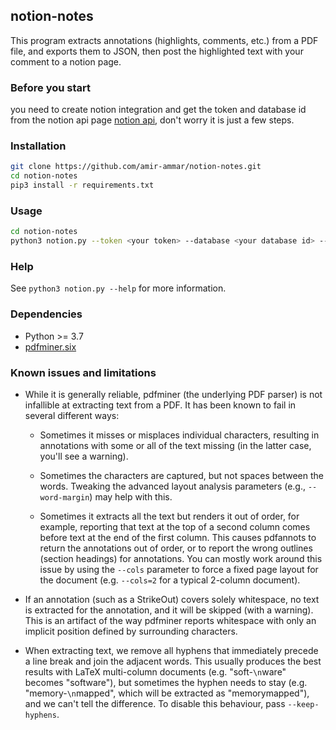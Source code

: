 ## notion-notes

This program extracts annotations (highlights, comments, etc.) from a PDF file,
and exports them to JSON, then post the highlighted text with your comment to a notion page.

### Before you start

you need to create notion integration and get the token and database id from the notion api page
[notion api](https://developers.notion.com/docs/getting-started), don't worry it is just a few steps.

### Installation

```bash
git clone https://github.com/amir-ammar/notion-notes.git
cd notion-notes
pip3 install -r requirements.txt
```

### Usage

```bash
cd notion-notes
python3 notion.py --token <your token> --database <your database id> --pdf <your pdf file> --title <your title>
```

### Help

See `python3 notion.py --help` for more information.

### Dependencies

- Python >= 3.7
- [pdfminer.six](https://github.com/pdfminer/pdfminer.six)

### Known issues and limitations

- While it is generally reliable, pdfminer (the underlying PDF parser) is
  not infallible at extracting text from a PDF. It has been known to fail
  in several different ways:

  - Sometimes it misses or misplaces individual characters, resulting in
    annotations with some or all of the text missing (in the latter case,
    you'll see a warning).

  - Sometimes the characters are captured, but not spaces between the words.
    Tweaking the advanced layout analysis parameters (e.g., `--word-margin`)
    may help with this.

  - Sometimes it extracts all the text but renders it out of order, for
    example, reporting that text at the top of a second column comes before
    text at the end of the first column. This causes pdfannots to return the
    annotations out of order, or to report the wrong outlines (section
    headings) for annotations. You can mostly work around this issue by using
    the `--cols` parameter to force a fixed page layout for the document
    (e.g. `--cols=2` for a typical 2-column document).

- If an annotation (such as a StrikeOut) covers solely whitespace, no text is
  extracted for the annotation, and it will be skipped (with a warning). This
  is an artifact of the way pdfminer reports whitespace with only an implicit
  position defined by surrounding characters.

- When extracting text, we remove all hyphens that immediately precede a line
  break and join the adjacent words. This usually produces the best results
  with LaTeX multi-column documents (e.g. "soft-`\n`ware" becomes "software"),
  but sometimes the hyphen needs to stay (e.g. "memory-`\n`mapped", which will be
  extracted as "memorymapped"), and we can't tell the difference. To disable
  this behaviour, pass `--keep-hyphens`.
